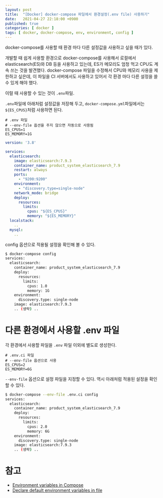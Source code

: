 ```yaml
---
layout: post
title:  "[Docker] docker-compose 파일에서 환경설정(.env file) 사용하기"
date:   2021-04-27 22:18:00 +0900
published: true
categories: [ docker ]
tags: [ docker, docker-compose, env, environment, config ]
---
```


docker-compose를 사용할 때 환경 마다 다른 설정값을 사용하고 싶을 때가 있다.

개발할 때 쉽게 사용할 환경으로 docker-compose를 사용해서 로컬에서 elasticsearch(ES)와 DB 등을 사용하고 있는데, ES가 메모리도 엄청 먹고 CPU도 계속 쓰는 것을 발견했다. docker-compose 파일을 수정해서 CPU와 메모리 사용을 제한하고 싶은데, 이 파일을 CI 서버에서도 사용하고 있어서 각 환경 마다 다른 설정을 쓸 수 있게 해야 했다.

이럴 때 사용할 수 있는 것이 `.env`파일.

`.env`파일에 아래처럼 설정값을 저장해 두고, `docker-compose.yml`파일에서는 `${ES_CPUS}`처럼 사용하면 된다.

```
# .env 파일
# --env-file 옵션을 주지 않으면 자동으로 사용됨
ES_CPUS=1
ES_MEMORY=1G
```

```yaml
version: '3.8'

services:
  elasticsearch:
    image: elasticsearch:7.9.3
    container_name: product_system_elasticsearch_7.9
    restart: always
    ports:
      - "9200:9200"
    environment:
      - "discovery.type=single-node"
    network_mode: bridge
    deploy:
      resources:
        limits:
          cpus: "${ES_CPUS}"
          memory: "${ES_MEMORY}"
  localstack:
    ..
  mysql:
    ..
```

config 옵션으로 적용될 설정을 확인해 볼 수 있다.

```bash
$ docker-compose config
services:
  elasticsearch:
    container_name: product_system_elasticsearch_7.9
    deploy:
      resources:
        limits:
          cpus: 1.0
          memory: 1G
    environment:
      discovery.type: single-node
    image: elasticsearch:7.9.3
    .. (생략) ..
```


# 다른 환경에서 사용할 .env 파일

각 환경에서 사용할 파일을 `.env` 파일 이외에 별도로 생성한다.

```
# .env.ci 파일
# --env-file 옵션으로 사용
ES_CPUS=2
ES_MEMORY=6G
```

`--env-file` 옵션으로 설정 파일을 지정할 수 있다. 역시 아래처럼 적용된 설정을 확인할 수 있다.

```bash
$ docker-compose --env-file .env.ci config
services:
  elasticsearch:
    container_name: product_system_elasticsearch_7.9
    deploy:
      resources:
        limits:
          cpus: 2.0
          memory: 6G
    environment:
      discovery.type: single-node
    image: elasticsearch:7.9.3
    .. (생략) ..
```


# 참고

- [Environment variables in Compose](https://docs.docker.com/compose/environment-variables/)
- [Declare default environment variables in file](https://docs.docker.com/compose/env-file/)
